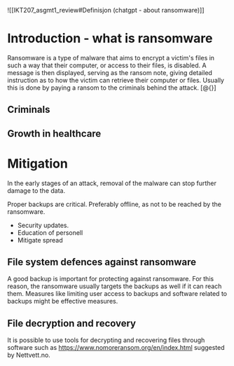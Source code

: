 
![[IKT207_asgmt1_review#Definisjon (chatgpt - about ransomware)]]


# Introduction - what is ransomware
Ransomware is a type of malware that aims to encrypt a victim's files in such a way that their computer, or access to their files, is disabled. A message is then displayed, serving as the ransom note, giving detailed instruction as to how the victim can retrieve their computer or files. Usually this is done by paying a ransom to the criminals behind the attack. [@{}]


## Criminals

## Growth in healthcare


# Mitigation
In the early stages of an attack, removal of the malware can stop further damage to the data.

Proper backups are critical. Preferably offline, as not to be reached by the ransomware.

- Security updates.
- Education of personell 
- Mitigate spread


## File system defences against ransomware
A good backup is important for protecting against ransomware. For this reason, the ransomware usually targets the backups as well if it can reach them. Measures like limiting user access to backups and software related to backups might be effective measures. 

## File decryption and recovery

It is possible to use tools for decrypting and recovering files through software such as https://www.nomoreransom.org/en/index.html suggested by Nettvett.no.
